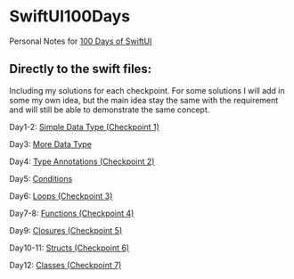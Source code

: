 # SwiftUI100Days
Personal Notes for [100 Days of SwiftUI](https://www.hackingwithswift.com/100/swiftui)

## Directly to the swift files:

Including my solutions for each checkpoint. For some solutions I will add in some my own idea, but the main idea stay the same with the requirement and will still be able to demonstrate the same concept.

Day1-2: [Simple Data Type (Checkpoint 1)](/Day1-2_SimpleDataType.playground/Contents.swift)

Day3: [More Data Type](/Day3_MoreDataType.playground/Contents.swift)

Day4: [Type Annotations (Checkpoint 2)](/Day4_TypeAnnotations.playground/Contents.swift)

Day5: [Conditions](/Day5_Conditions.playground/Contents.swift)

Day6: [Loops (Checkpoint 3)](/Day6_Loops.playground/Contents.swift)

Day7-8: [Functions (Checkpoint 4)](/Day7-8_Functions.playground/Contents.swift)

Day9: [Closures (Checkpoint 5)](/Day9_Closures.playground/Contents.swift)

Day10-11: [Structs (Checkpoint 6)](/Day10-11_Structs.playground/Contents.swift)

Day12: [Classes (Checkpoint 7)](/Day12_Classes.playground/Contents.swift)